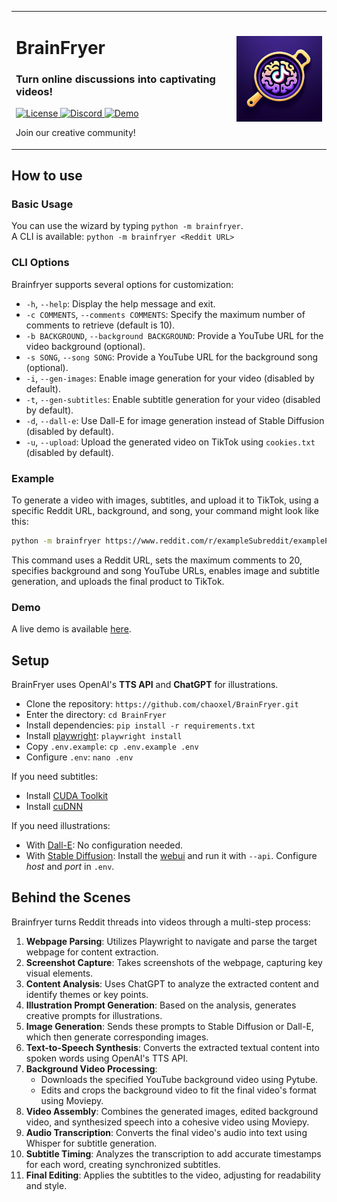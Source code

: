<div align="center">
  <table style="width:100%;">
    <tr>
      <td style="width:70%;">
        <h1>BrainFryer</h1>
        <h3>Turn online discussions into captivating videos!</h3>
        <a href="LICENSE">
          <img src="https://img.shields.io/github/license/chaoxel/BrainFryer?style=for-the-badge&logo=github" alt="License"/>
        </a>
        <a href="https://discord.gg/jwb26Xy5M7">
          <img src="https://img.shields.io/discord/1195177036210253864?color=5865F2&label=discord&style=for-the-badge" alt="Discord"/>
        </a>
        <a href="https://www.tiktok.com/@redditeel">
          <img src="https://img.shields.io/badge/Demo%20-%20Demo?logo=tiktok&label=TikTok&style=for-the-badge" alt="Demo"/>
        </a>
        <p>Join our creative community!</p>
      </td>
      <td>
        <img src="./.github/media/logo.png?" width="100%" height="100%"/>
      </td>
    </tr>
  </table>
</div>


## How to use
### Basic Usage
You can use the wizard by typing `python -m brainfryer`.  
A CLI is available: `python -m brainfryer <Reddit URL>`

### CLI Options

Brainfryer supports several options for customization:

- `-h`, `--help`: Display the help message and exit.
- `-c COMMENTS`, `--comments COMMENTS`: Specify the maximum number of comments to retrieve (default is 10).
- `-b BACKGROUND`, `--background BACKGROUND`: Provide a YouTube URL for the video background (optional).
- `-s SONG`, `--song SONG`: Provide a YouTube URL for the background song (optional).
- `-i`, `--gen-images`: Enable image generation for your video (disabled by default).
- `-t`, `--gen-subtitles`: Enable subtitle generation for your video (disabled by default).
- `-d`, `--dall-e`: Use Dall-E for image generation instead of Stable Diffusion (disabled by default).
- `-u`, `--upload`: Upload the generated video on TikTok using `cookies.txt` (disabled by default).

### Example

To generate a video with images, subtitles, and upload it to TikTok, using a specific Reddit URL, background, and song, your command might look like this:

```bash
python -m brainfryer https://www.reddit.com/r/exampleSubreddit/examplePost -c 20 -b https://youtu.be/exampleBackground -s https://youtu.be/exampleSong -i -t -u
```

This command uses a Reddit URL, sets the maximum comments to 20, specifies background and song YouTube URLs, enables image and subtitle generation, and uploads the final product to TikTok.

### Demo

A live demo is available [here](https://www.tiktok.com/@redditeel).

## Setup

BrainFryer uses OpenAI's **TTS API** and **ChatGPT** for illustrations.

- Clone the repository: `https://github.com/chaoxel/BrainFryer.git`
- Enter the directory: `cd BrainFryer`
- Install dependencies: `pip install -r requirements.txt`
- Install [playwright](https://playwright.dev/python/docs/intro): `playwright install`
- Copy `.env.example`: `cp .env.example .env`
- Configure `.env`: `nano .env`

If you need subtitles:

- Install [CUDA Toolkit](https://developer.nvidia.com/cuda-downloads)
- Install [cuDNN](https://developer.nvidia.com/cudnn)

If you need illustrations:

- With [Dall-E](https://openai.com/dall-e-3): No configuration needed.
- With [Stable Diffusion](https://github.com/AUTOMATIC1111/stable-diffusion-webui): Install the [webui](https://github.com/AUTOMATIC1111/stable-diffusion-webui) and run it with `--api`. Configure *host* and *port* in `.env`.

## Behind the Scenes

Brainfryer turns Reddit threads into videos through a multi-step process:

1. **Webpage Parsing**: Utilizes Playwright to navigate and parse the target webpage for content extraction.
2. **Screenshot Capture**: Takes screenshots of the webpage, capturing key visual elements.
3. **Content Analysis**: Uses ChatGPT to analyze the extracted content and identify themes or key points.
4. **Illustration Prompt Generation**: Based on the analysis, generates creative prompts for illustrations.
5. **Image Generation**: Sends these prompts to Stable Diffusion or Dall-E, which then generate corresponding images.
6. **Text-to-Speech Synthesis**: Converts the extracted textual content into spoken words using OpenAI's TTS API.
7. **Background Video Processing**:
   - Downloads the specified YouTube background video using Pytube.
   - Edits and crops the background video to fit the final video's format using Moviepy.
8. **Video Assembly**: Combines the generated images, edited background video, and synthesized speech into a cohesive video using Moviepy.
9. **Audio Transcription**: Converts the final video's audio into text using Whisper for subtitle generation.
10. **Subtitle Timing**: Analyzes the transcription to add accurate timestamps for each word, creating synchronized subtitles.
11. **Final Editing**: Applies the subtitles to the video, adjusting for readability and style.

